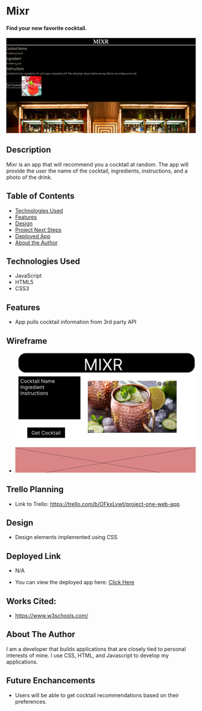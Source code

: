 # Mixr
#### Find your new favorite cocktail.

<img src="./images/secondshot.png" alt="First Cocktail Recommendation"/>


## Description
Mixr is an app that will recommend you a cocktail at random. The app will provide the user the name of the cocktail, ingredients, instructions, and a photo of the drink.

## Table of Contents
* [Technologies Used](#technologiesused)
* [Features](#features)
* [Design](#design)
* [Project Next Steps](#nextsteps)
* [Deployed App](#deployment)
* [About the Author](#author)

## <a name="technologiesused"></a>Technologies Used
* JavaScript
* HTML5
* CSS3

## Features
* App pulls cocktail information from 3rd party API

## Wireframe
* <img src="./images/Wireframe.png" alt="Wireframe"/>

## Trello Planning
* Link to Trello: https://trello.com/b/OFkxLvwt/project-one-web-app

## <a name="design"></a>Design
* Design elements implemented using CSS

## <a name="deployment"></a>Deployed Link
* N/A

* You can view the deployed app here:
[Click Here](https://mixr.netlify.app)

    
## Works Cited:
* https://www.w3schools.com/


## <a name="author"></a>About The Author
I am a developer that builds applications that are closely tied to personal interests of mine. I use CSS, HTML, and Javascript to develop my applications.


## <a name="nextsteps"></a>Future Enchancements
* Users will be able to get cocktail recommendations based on their preferences.

